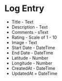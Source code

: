 # Log Entry

* Title - Text
* Description - Text
* Comments - sText
* Rating - Scale of 1 - 10
* Image - Text
* Start Date - DateTime
* End Date - DateTime
* Latitude - Number
* Longitude - Number
* CreatedAt - DateTime
* UpdatedAt = DateTime
